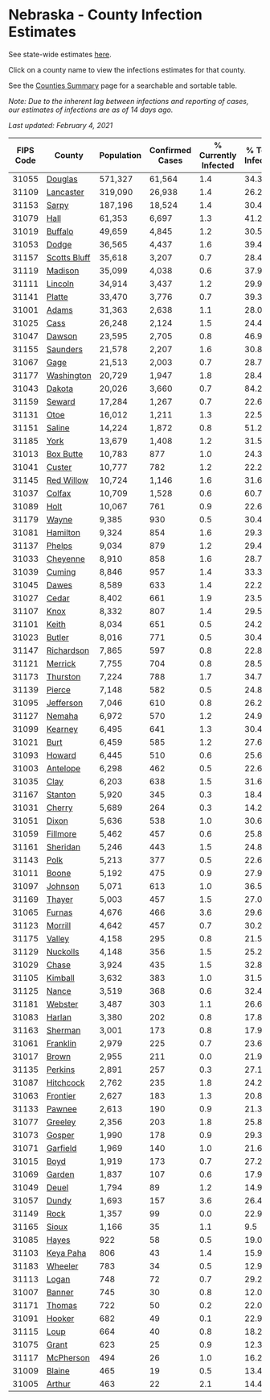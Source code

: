 # Nebraska - County Infection Estimates

See state-wide estimates [here](/infections/us-ne).

Click on a county name to view the infections estimates for that county.

See the [Counties Summary](/infections/summary-counties) page for a searchable and sortable table.

*Note: Due to the inherent lag between infections and reporting of cases, our estimates of infections are as of 14 days ago.*

*Last updated: February 4, 2021*

|   FIPS Code |                       County |   Population |   Confirmed Cases |   % Currently Infected |   % Total Infected |
|-------------|------------------------------|--------------|-------------------|------------------------|--------------------|
|       31055 |           [Douglas](douglas) |      571,327 |            61,564 |                    1.4 |               34.3 |
|       31109 |       [Lancaster](lancaster) |      319,090 |            26,938 |                    1.4 |               26.2 |
|       31153 |               [Sarpy](sarpy) |      187,196 |            18,524 |                    1.4 |               30.4 |
|       31079 |                 [Hall](hall) |       61,353 |             6,697 |                    1.3 |               41.2 |
|       31019 |           [Buffalo](buffalo) |       49,659 |             4,845 |                    1.2 |               30.5 |
|       31053 |               [Dodge](dodge) |       36,565 |             4,437 |                    1.6 |               39.4 |
|       31157 | [Scotts Bluff](scotts-bluff) |       35,618 |             3,207 |                    0.7 |               28.4 |
|       31119 |           [Madison](madison) |       35,099 |             4,038 |                    0.6 |               37.9 |
|       31111 |           [Lincoln](lincoln) |       34,914 |             3,437 |                    1.2 |               29.9 |
|       31141 |             [Platte](platte) |       33,470 |             3,776 |                    0.7 |               39.3 |
|       31001 |               [Adams](adams) |       31,363 |             2,638 |                    1.1 |               28.0 |
|       31025 |                 [Cass](cass) |       26,248 |             2,124 |                    1.5 |               24.4 |
|       31047 |             [Dawson](dawson) |       23,595 |             2,705 |                    0.8 |               46.9 |
|       31155 |         [Saunders](saunders) |       21,578 |             2,207 |                    1.6 |               30.8 |
|       31067 |                 [Gage](gage) |       21,513 |             2,003 |                    0.7 |               28.7 |
|       31177 |     [Washington](washington) |       20,729 |             1,947 |                    1.8 |               28.4 |
|       31043 |             [Dakota](dakota) |       20,026 |             3,660 |                    0.7 |               84.2 |
|       31159 |             [Seward](seward) |       17,284 |             1,267 |                    0.7 |               22.6 |
|       31131 |                 [Otoe](otoe) |       16,012 |             1,211 |                    1.3 |               22.5 |
|       31151 |             [Saline](saline) |       14,224 |             1,872 |                    0.8 |               51.2 |
|       31185 |                 [York](york) |       13,679 |             1,408 |                    1.2 |               31.5 |
|       31013 |       [Box Butte](box-butte) |       10,783 |               877 |                    1.0 |               24.3 |
|       31041 |             [Custer](custer) |       10,777 |               782 |                    1.2 |               22.2 |
|       31145 |     [Red Willow](red-willow) |       10,724 |             1,146 |                    1.6 |               31.6 |
|       31037 |             [Colfax](colfax) |       10,709 |             1,528 |                    0.6 |               60.7 |
|       31089 |                 [Holt](holt) |       10,067 |               761 |                    0.9 |               22.6 |
|       31179 |               [Wayne](wayne) |        9,385 |               930 |                    0.5 |               30.4 |
|       31081 |         [Hamilton](hamilton) |        9,324 |               854 |                    1.6 |               29.3 |
|       31137 |             [Phelps](phelps) |        9,034 |               879 |                    1.2 |               29.4 |
|       31033 |         [Cheyenne](cheyenne) |        8,910 |               858 |                    1.6 |               28.7 |
|       31039 |             [Cuming](cuming) |        8,846 |               957 |                    1.4 |               33.3 |
|       31045 |               [Dawes](dawes) |        8,589 |               633 |                    1.4 |               22.2 |
|       31027 |               [Cedar](cedar) |        8,402 |               661 |                    1.9 |               23.5 |
|       31107 |                 [Knox](knox) |        8,332 |               807 |                    1.4 |               29.5 |
|       31101 |               [Keith](keith) |        8,034 |               651 |                    0.5 |               24.2 |
|       31023 |             [Butler](butler) |        8,016 |               771 |                    0.5 |               30.4 |
|       31147 |     [Richardson](richardson) |        7,865 |               597 |                    0.8 |               22.8 |
|       31121 |           [Merrick](merrick) |        7,755 |               704 |                    0.8 |               28.5 |
|       31173 |         [Thurston](thurston) |        7,224 |               788 |                    1.7 |               34.7 |
|       31139 |             [Pierce](pierce) |        7,148 |               582 |                    0.5 |               24.8 |
|       31095 |       [Jefferson](jefferson) |        7,046 |               610 |                    0.8 |               26.2 |
|       31127 |             [Nemaha](nemaha) |        6,972 |               570 |                    1.2 |               24.9 |
|       31099 |           [Kearney](kearney) |        6,495 |               641 |                    1.3 |               30.4 |
|       31021 |                 [Burt](burt) |        6,459 |               585 |                    1.2 |               27.6 |
|       31093 |             [Howard](howard) |        6,445 |               510 |                    0.6 |               25.6 |
|       31003 |         [Antelope](antelope) |        6,298 |               462 |                    0.5 |               22.6 |
|       31035 |                 [Clay](clay) |        6,203 |               638 |                    1.5 |               31.6 |
|       31167 |           [Stanton](stanton) |        5,920 |               345 |                    0.3 |               18.4 |
|       31031 |             [Cherry](cherry) |        5,689 |               264 |                    0.3 |               14.2 |
|       31051 |               [Dixon](dixon) |        5,636 |               538 |                    1.0 |               30.6 |
|       31059 |         [Fillmore](fillmore) |        5,462 |               457 |                    0.6 |               25.8 |
|       31161 |         [Sheridan](sheridan) |        5,246 |               443 |                    1.5 |               24.8 |
|       31143 |                 [Polk](polk) |        5,213 |               377 |                    0.5 |               22.6 |
|       31011 |               [Boone](boone) |        5,192 |               475 |                    0.9 |               27.9 |
|       31097 |           [Johnson](johnson) |        5,071 |               613 |                    1.0 |               36.5 |
|       31169 |             [Thayer](thayer) |        5,003 |               457 |                    1.5 |               27.0 |
|       31065 |             [Furnas](furnas) |        4,676 |               466 |                    3.6 |               29.6 |
|       31123 |           [Morrill](morrill) |        4,642 |               457 |                    0.7 |               30.2 |
|       31175 |             [Valley](valley) |        4,158 |               295 |                    0.8 |               21.5 |
|       31129 |         [Nuckolls](nuckolls) |        4,148 |               356 |                    1.5 |               25.2 |
|       31029 |               [Chase](chase) |        3,924 |               435 |                    1.5 |               32.8 |
|       31105 |           [Kimball](kimball) |        3,632 |               383 |                    1.0 |               31.5 |
|       31125 |               [Nance](nance) |        3,519 |               368 |                    0.6 |               32.4 |
|       31181 |           [Webster](webster) |        3,487 |               303 |                    1.1 |               26.6 |
|       31083 |             [Harlan](harlan) |        3,380 |               202 |                    0.8 |               17.8 |
|       31163 |           [Sherman](sherman) |        3,001 |               173 |                    0.8 |               17.9 |
|       31061 |         [Franklin](franklin) |        2,979 |               225 |                    0.7 |               23.6 |
|       31017 |               [Brown](brown) |        2,955 |               211 |                    0.0 |               21.9 |
|       31135 |           [Perkins](perkins) |        2,891 |               257 |                    0.3 |               27.1 |
|       31087 |       [Hitchcock](hitchcock) |        2,762 |               235 |                    1.8 |               24.2 |
|       31063 |         [Frontier](frontier) |        2,627 |               183 |                    1.3 |               20.8 |
|       31133 |             [Pawnee](pawnee) |        2,613 |               190 |                    0.9 |               21.3 |
|       31077 |           [Greeley](greeley) |        2,356 |               203 |                    1.8 |               25.8 |
|       31073 |             [Gosper](gosper) |        1,990 |               178 |                    0.9 |               29.3 |
|       31071 |         [Garfield](garfield) |        1,969 |               140 |                    1.0 |               21.6 |
|       31015 |                 [Boyd](boyd) |        1,919 |               173 |                    0.7 |               27.2 |
|       31069 |             [Garden](garden) |        1,837 |               107 |                    0.6 |               17.9 |
|       31049 |               [Deuel](deuel) |        1,794 |                89 |                    1.2 |               14.9 |
|       31057 |               [Dundy](dundy) |        1,693 |               157 |                    3.6 |               26.4 |
|       31149 |                 [Rock](rock) |        1,357 |                99 |                    0.0 |               22.9 |
|       31165 |               [Sioux](sioux) |        1,166 |                35 |                    1.1 |                9.5 |
|       31085 |               [Hayes](hayes) |          922 |                58 |                    0.5 |               19.0 |
|       31103 |       [Keya Paha](keya-paha) |          806 |                43 |                    1.4 |               15.9 |
|       31183 |           [Wheeler](wheeler) |          783 |                34 |                    0.5 |               12.9 |
|       31113 |               [Logan](logan) |          748 |                72 |                    0.7 |               29.2 |
|       31007 |             [Banner](banner) |          745 |                30 |                    0.8 |               12.0 |
|       31171 |             [Thomas](thomas) |          722 |                50 |                    0.2 |               22.0 |
|       31091 |             [Hooker](hooker) |          682 |                49 |                    0.1 |               22.9 |
|       31115 |                 [Loup](loup) |          664 |                40 |                    0.8 |               18.2 |
|       31075 |               [Grant](grant) |          623 |                25 |                    0.9 |               12.3 |
|       31117 |       [McPherson](mcpherson) |          494 |                26 |                    1.0 |               16.2 |
|       31009 |             [Blaine](blaine) |          465 |                19 |                    0.5 |               13.4 |
|       31005 |             [Arthur](arthur) |          463 |                22 |                    2.1 |               14.4 |